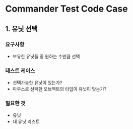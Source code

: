 # Commander Test Code Case
## 1. 유닛 선택
### 요구사항
- 보유한 유닛들 중 원하는 수만큼 선택

### 테스트 케이스
- 선택가능한 유닛이 있는가?
- 마우스로 선택한 오브젝트의 타입이 유닛이 맞는가?

### 필요한 것
- 유닛
- 내 유닛 리스트